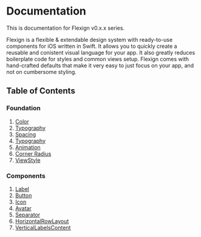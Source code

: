 # Documentation

This is documentation for Flexign v0.x.x series.

Flexign is a flexible & extendable design system with ready-to-use components for iOS written in Swift. It allows you to quickly create a reusable and conistent visual language for your app. It also greatly reduces boilerplate code for styles and common views setup. Flexign comes with hand-crafted defaults that make it very easy to just focus on your app, and not on cumbersome styling.

## Table of Contents

### Foundation

1. [Color](Color.md)
2. [Typography]()
3. [Spacing]()
4. [Typography]()
5. [Animation]()
6. [Corner Radius]()
7. [ViewStyle]()

### Components

1. [Label]()
2. [Button]()
3. [Icon]()
4. [Avatar]()
5. [Separator]()
6. [HorizontalRowLayout]()
7. [VerticalLabelsContent]()
